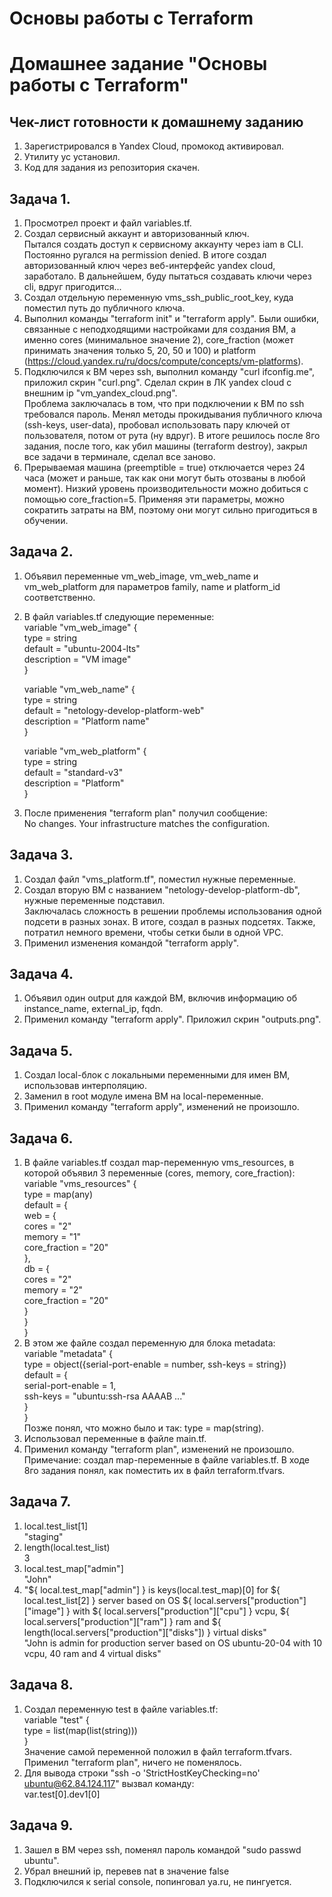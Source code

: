 # Основы работы с Terraform
# Домашнее задание "Основы работы с Terraform"

## Чек-лист готовности к домашнему заданию
  1. Зарегистрировался в Yandex Cloud, промокод активировал.  
  2. Утилиту ус установил.  
  3. Код для задания из репозитория скачен.  
      
## Задача 1.
  1. Просмотрел проект и файл variables.tf.  
  2. Создал сервисный аккаунт и авторизованный ключ.  
     Пытался создать доступ к сервисному аккаунту через iam в CLI. Постоянно ругался на permission denied. В итоге создал авторизованный ключ через веб-интерфейс yandex cloud, заработало. В дальнейшем, буду пытаться создавать ключи через cli, вдруг пригодится...   
  3. Создал отдельную переменную vms_ssh_public_root_key, куда поместил путь до публичного ключа.  
  4. Выполнил команды "terraform init" и "terraform apply". Были ошибки, связанные с неподходящими настройками для создания ВМ, а именно cores (минимальное значение 2), core_fraction (может принимать значения только 5, 20, 50 и 100) и platform (https://cloud.yandex.ru/ru/docs/compute/concepts/vm-platforms).  
  5. Подключился к ВМ через ssh, выполнил команду "curl ifconfig.me", приложил скрин "curl.png". Сделал скрин в ЛК yandex cloud с внешним ip "vm_yandex_cloud.png".  
     Проблема заключалась в том, что при подключении к ВМ по ssh требовался пароль. Менял методы прокидывания публичного ключа (ssh-keys, user-data), пробовал использовать пару ключей от пользователя, потом от рута (ну вдруг). В итоге решилось после 8го задания, после того, как убил машины (terraform destroy), закрыл все задачи в терминале, сделал все заново.  
  6. Прерываемая машина (preemptible = true) отключается через 24 часа (может и раньше, так как они могут быть отозваны в любой момент). Низкий уровень производительности можно добиться с помощью core_fraction=5. Применяя эти параметры, можно сократить затраты на ВМ, поэтому они могут сильно пригодиться в обучении.  

## Задача 2.
  1. Объявил переменные vm_web_image, vm_web_name и vm_web_platform для параметров family, name и platform_id соответственно.  
  2. В файл variables.tf следующие переменные:  
     variable "vm_web_image" {  
       type        = string  
       default     = "ubuntu-2004-lts"  
       description = "VM image"  
     }  

     variable "vm_web_name" {  
       type        = string  
       default     = "netology-develop-platform-web"  
       description = "Platform name"  
     }  

     variable "vm_web_platform" {  
       type        = string  
       default     = "standard-v3"  
       description = "Platform"  
     }  
  3. После применения "terraform plan" получил сообщение:  
     No changes. Your infrastructure matches the configuration.  

## Задача 3.  
  1. Создал файл "vms_platform.tf", поместил нужные переменные.  
  2. Создал вторую ВМ с названием "netology-develop-platform-db", нужные переменные подставил.  
     Заключалась сложность в решении проблемы использования одной подсети в разных зонах. В итоге, создал в разных подсетях. Также, потратил немного времени, чтобы сетки были в одной VPC.   
  3. Применил изменения командой "terraform apply".  

## Задача 4.
  1. Объявил один output для каждой ВМ, включив информацию об instance_name, external_ip, fqdn.  
  2. Применил команду "terraform apply". Приложил скрин "outputs.png".  

## Задача 5.
  1. Создал local-блок с локальными переменными для имен ВМ, использовав интерполяцию.  
  2. Заменил в root модуле имена ВМ на local-переменные.  
  3. Применил команду "terraform apply", изменений не произошло.  

## Задача 6.    
  1. В файле variables.tf создал map-переменную vms_resources, в которой объявил 3 переменные (cores, memory, core_fraction):  
     variable "vms_resources" {  
         type = map(any)  
         default = {  
             web = {  
                 cores = "2"  
                 memory = "1"  
                 core_fraction = "20"  
             },  
             db = {  
                 cores = "2"  
                 memory = "2"  
                 core_fraction = "20"  
             }  
         }  
     }  
  2. В этом же файле создал переменную для блока metadata:  
     variable "metadata" {  
         type = object({serial-port-enable = number, ssh-keys = string})  
         default = {  
             serial-port-enable = 1,  
             ssh-keys           = "ubuntu:ssh-rsa AAAAB ..."  
         }  
     }  
     Позже понял, что можно было и так: type = map(string).  
  3. Использовал переменные в файле main.tf.  
  4. Применил команду "terraform plan", изменений не произошло.  
     Примечание: создал map-переменные в файле variables.tf. В ходе 8го задания понял, как поместить их в файл terraform.tfvars.  

## Задача 7.
  1. local.test_list[1]  
     "staging"  
  2. length(local.test_list)  
     3  
  3. local.test_map["admin"]  
     "John"  
  4. "${ local.test_map["admin"] } is keys(local.test_map)[0] for ${ local.test_list[2] } server based on OS ${ local.servers["production"]["image"] } with ${ local.servers["production"]["cpu"] } vcpu, ${ local.servers["production"]["ram"] } ram and ${ length(local.servers["production"]["disks"]) } virtual disks"  
     "John is admin for production server based on OS ubuntu-20-04 with 10 vcpu, 40 ram and 4 virtual disks"  

## Задача 8.
  1. Создал переменную test в файле variables.tf:  
     variable "test" {  
       type = list(map(list(string)))  
     }  
     Значение самой переменной положил в файл terraform.tfvars. Применил "terraform plan", ничего не поменялось.  
  2. Для вывода строки "ssh -o 'StrictHostKeyChecking=no' ubuntu@62.84.124.117" вызвал команду:  
     var.test[0].dev1[0]  

## Задача 9. 
  1. Зашел в ВМ через ssh, поменял пароль командой "sudo passwd ubuntu".  
  2. Убрал внешний ip, перевев nat в значение false  
  3. Подключился к serial console, попинговал ya.ru, не пингуется.  
